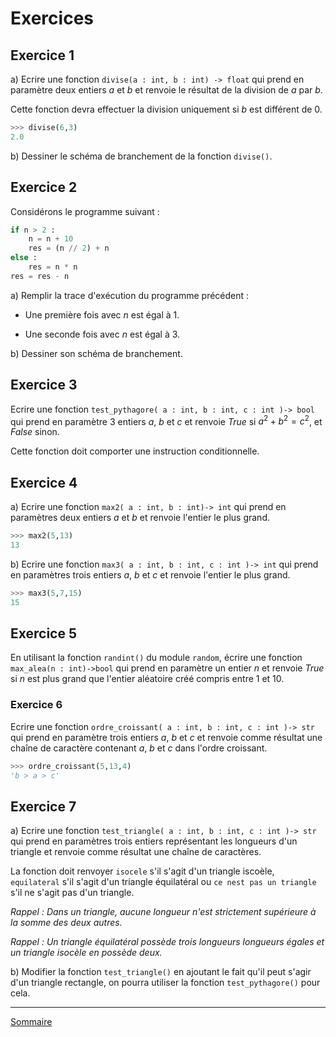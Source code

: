 # Exercices

## Exercice 1

a) Ecrire une fonction `divise(a : int, b : int) -> float` qui prend en paramètre deux entiers $a$ et $b$ et renvoie le résultat de la division de $a$ par $b$.

Cette fonction devra effectuer la division uniquement si $b$ est différent de $0$.

```python
>>> divise(6,3)
2.0
```

b) Dessiner le schéma de branchement de la fonction `divise()`.

## Exercice 2

Considérons le programme suivant :

```python linenums="1"
if n > 2 :
    n = n + 10
    res = (n // 2) + n
else :
    res = n * n
res = res - n
```

a) Remplir la trace d'exécution du programme précédent :

- Une première fois avec $n$ est égal à $1$.

- Une seconde fois avec $n$ est égal à $3$.

b) Dessiner son schéma de branchement.

## Exercice 3

Ecrire une fonction ``test_pythagore( a : int, b : int, c : int )-> bool`` qui prend en paramètre 3 entiers $a$, $b$ et $c$ et renvoie $True$ si $a^2 + b^2 = c^2$, et $False$ sinon.

Cette fonction doit comporter une instruction conditionnelle.

## Exercice 4

a) Ecrire une fonction ``max2( a : int, b : int)-> int`` qui prend en paramètres deux entiers $a$ et $b$ et renvoie l'entier le plus grand.

```python
>>> max2(5,13)
13
```

b) Ecrire une fonction ``max3( a : int, b : int, c : int )-> int`` qui prend en paramètres trois entiers $a$, $b$ et $c$ et renvoie l'entier le plus grand.

```python
>>> max3(5,7,15)
15
```

## Exercice 5

En utilisant la fonction `randint()` du module `random`, écrire une fonction `max_alea(n : int)->bool` qui prend en paramètre un entier $n$ et renvoie $True$ si $n$ est plus grand que l'entier aléatoire créé compris entre $1$ et $10$.

### Exercice 6

Ecrire une fonction ``ordre_croissant( a : int, b : int, c : int )-> str`` qui prend en paramètre trois entiers $a$, $b$ et $c$ et renvoie comme résultat une chaîne de caractère contenant $a$, $b$ et $c$ dans l'ordre croissant.

```python
>>> ordre_croissant(5,13,4)
'b > a > c'
```

## Exercice 7

a) Ecrire une fonction ``test_triangle( a : int, b : int, c : int )-> str`` qui prend en paramètres trois entiers représentant les longueurs d'un triangle et renvoie comme résultat une chaîne de caractères.

La fonction doit renvoyer `isocele` s'il s'agit d'un triangle iscoèle, `equilateral` s'il s'agit d'un triangle équilatéral ou `ce nest pas un triangle` s'il ne s'agit pas d'un triangle.

*Rappel : Dans un triangle, aucune longueur n'est strictement supérieure à la somme des deux autres.*

*Rappel : Un triangle équilatéral possède trois longueurs longueurs égales et un triangle isocèle en possède deux.*

b) Modifier la fonction ``test_triangle()`` en ajoutant le fait qu'il peut s'agir d'un triangle rectangle, on pourra utiliser la fonction ``test_pythagore()`` pour cela.


_______________

[Sommaire](./../../README.md)